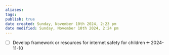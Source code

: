 ```yaml
---
aliases: 
tags: 
publish: true
date created: Sunday, November 10th 2024, 2:23 pm
date modified: Sunday, November 10th 2024, 2:24 pm
---
```


- [ ] Develop framework or resources for internet safety for children ➕ 2024-11-10